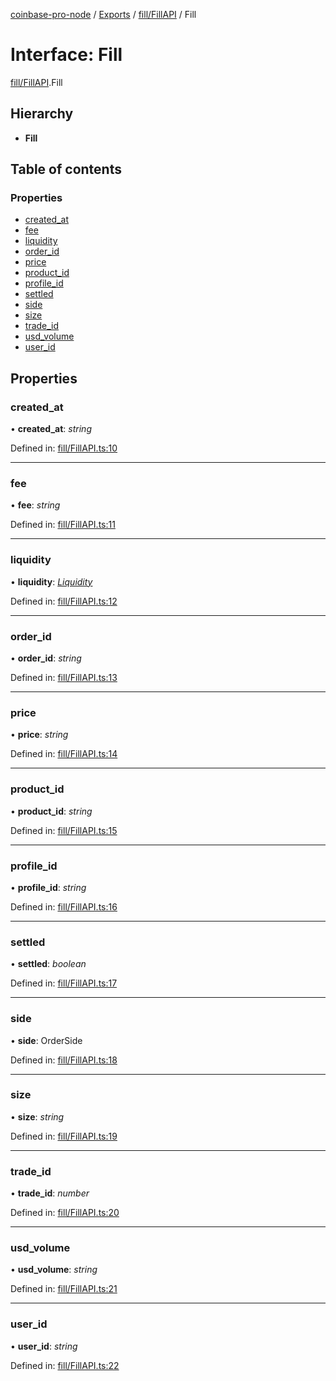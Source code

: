 [coinbase-pro-node](../../README.md) / [Exports](../../modules.md) / [fill/FillAPI](../../modules/fill_fillapi.md) / Fill

# Interface: Fill

[fill/FillAPI](../../modules/fill_fillapi.md).Fill

## Hierarchy

- **Fill**

## Table of contents

### Properties

- [created_at](fillapi.fill.md#created_at)
- [fee](fillapi.fill.md#fee)
- [liquidity](fillapi.fill.md#liquidity)
- [order_id](fillapi.fill.md#order_id)
- [price](fillapi.fill.md#price)
- [product_id](fillapi.fill.md#product_id)
- [profile_id](fillapi.fill.md#profile_id)
- [settled](fillapi.fill.md#settled)
- [side](fillapi.fill.md#side)
- [size](fillapi.fill.md#size)
- [trade_id](fillapi.fill.md#trade_id)
- [usd_volume](fillapi.fill.md#usd_volume)
- [user_id](fillapi.fill.md#user_id)

## Properties

### created_at

• **created_at**: _string_

Defined in: [fill/FillAPI.ts:10](https://github.com/bennycode/coinbase-pro-node/blob/aa07e6d/src/fill/FillAPI.ts#L10)

---

### fee

• **fee**: _string_

Defined in: [fill/FillAPI.ts:11](https://github.com/bennycode/coinbase-pro-node/blob/aa07e6d/src/fill/FillAPI.ts#L11)

---

### liquidity

• **liquidity**: [_Liquidity_](../../enums/fill/fillapi.liquidity.md)

Defined in: [fill/FillAPI.ts:12](https://github.com/bennycode/coinbase-pro-node/blob/aa07e6d/src/fill/FillAPI.ts#L12)

---

### order_id

• **order_id**: _string_

Defined in: [fill/FillAPI.ts:13](https://github.com/bennycode/coinbase-pro-node/blob/aa07e6d/src/fill/FillAPI.ts#L13)

---

### price

• **price**: _string_

Defined in: [fill/FillAPI.ts:14](https://github.com/bennycode/coinbase-pro-node/blob/aa07e6d/src/fill/FillAPI.ts#L14)

---

### product_id

• **product_id**: _string_

Defined in: [fill/FillAPI.ts:15](https://github.com/bennycode/coinbase-pro-node/blob/aa07e6d/src/fill/FillAPI.ts#L15)

---

### profile_id

• **profile_id**: _string_

Defined in: [fill/FillAPI.ts:16](https://github.com/bennycode/coinbase-pro-node/blob/aa07e6d/src/fill/FillAPI.ts#L16)

---

### settled

• **settled**: _boolean_

Defined in: [fill/FillAPI.ts:17](https://github.com/bennycode/coinbase-pro-node/blob/aa07e6d/src/fill/FillAPI.ts#L17)

---

### side

• **side**: OrderSide

Defined in: [fill/FillAPI.ts:18](https://github.com/bennycode/coinbase-pro-node/blob/aa07e6d/src/fill/FillAPI.ts#L18)

---

### size

• **size**: _string_

Defined in: [fill/FillAPI.ts:19](https://github.com/bennycode/coinbase-pro-node/blob/aa07e6d/src/fill/FillAPI.ts#L19)

---

### trade_id

• **trade_id**: _number_

Defined in: [fill/FillAPI.ts:20](https://github.com/bennycode/coinbase-pro-node/blob/aa07e6d/src/fill/FillAPI.ts#L20)

---

### usd_volume

• **usd_volume**: _string_

Defined in: [fill/FillAPI.ts:21](https://github.com/bennycode/coinbase-pro-node/blob/aa07e6d/src/fill/FillAPI.ts#L21)

---

### user_id

• **user_id**: _string_

Defined in: [fill/FillAPI.ts:22](https://github.com/bennycode/coinbase-pro-node/blob/aa07e6d/src/fill/FillAPI.ts#L22)
